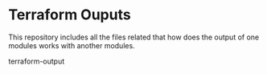 # Terraform Ouputs
This repository includes all the files related that how does the output of one modules works with another modules.

terraform-output
